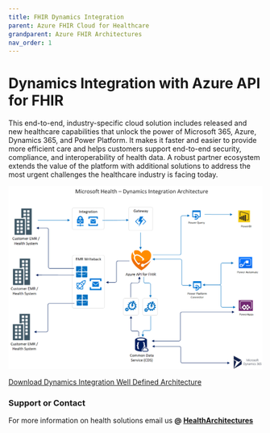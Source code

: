 ```yaml
---
title: FHIR Dynamics Integration
parent: Azure FHIR Cloud for Healthcare
grandparent: Azure FHIR Architectures
nav_order: 1
---
```


# Dynamics Integration with Azure API for FHIR

This end-to-end, industry-specific cloud solution includes released and new healthcare capabilities that unlock the power of Microsoft 365, Azure, Dynamics 365, and Power Platform. It makes it faster and easier to provide more efficient care and helps customers support end-to-end security, compliance, and interoperability of health data. A robust partner ecosystem extends the value of the platform with additional solutions to address the most urgent challenges the healthcare industry is facing today.  

<a href="https://raw.githubusercontent.com/daemel/site/master/assets/images/SyncAgent-Story-Board.png" target="_blank"> <img src="https://raw.githubusercontent.com/daemel/site/master/assets/images/SyncAgent-Story-Board.png" alt="image"/></a>


<a href="https://raw.githubusercontent.com/daemel/site/master/assets/pdfs/SyncAgent-Well-Defined-Architecture.pdf"  target="_blank">Download Dynamics Integration Well Defined Architecture</a>

### Support or Contact

For more information on health solutions email us **@ <a href="mailto:HealthArchitectures@microsoft.com">HealthArchitectures</a>**

